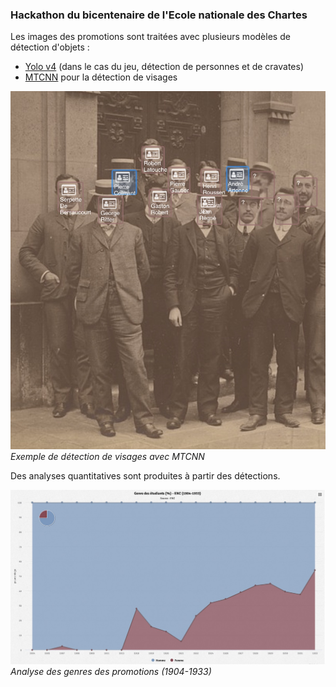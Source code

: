 ### Hackathon du bicentenaire de l'Ecole nationale des Chartes

Les images des promotions sont traitées avec plusieurs modèles de détection d'objets :
- [Yolo v4](https://github.com/kiyoshiiriemon/yolov4_darknet) (dans le cas du jeu, détection de personnes et de cravates)
- [MTCNN](https://github.com/jbrownlee/mtcnn) pour la détection de visages

![MTCNN](https://github.com/ademec/Valda/blob/images/images/visuels/identification.jpg)
*Exemple de détection de visages avec MTCNN*

Des analyses quantitatives sont produites à partir des détections.

![Genres des élèves](https://github.com/ademec/Valda/blob/images/images/visuels/genres.jpg)
*Analyse des genres des promotions (1904-1933)*
